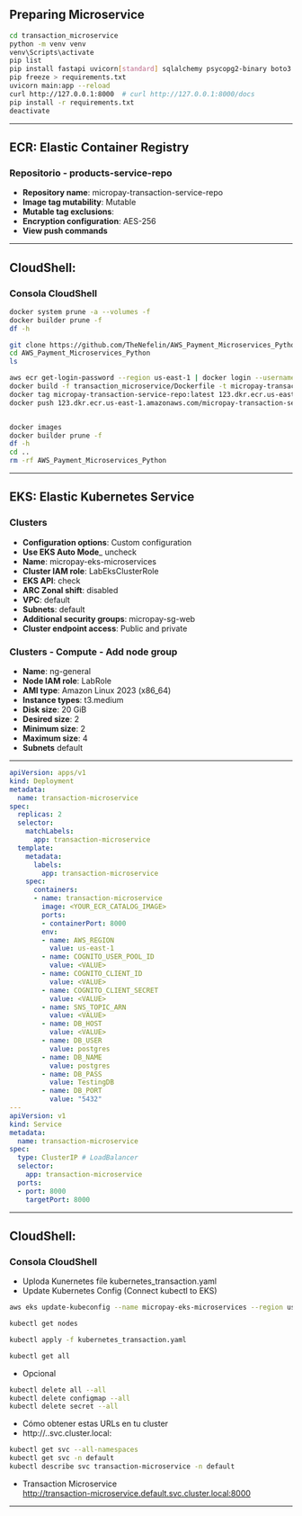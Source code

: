 ## Preparing Microservice
```sh
cd transaction_microservice
python -m venv venv
venv\Scripts\activate
pip list
pip install fastapi uvicorn[standard] sqlalchemy psycopg2-binary boto3 python-dotenv pydantic[email]
pip freeze > requirements.txt
uvicorn main:app --reload
curl http://127.0.0.1:8000  # curl http://127.0.0.1:8000/docs
pip install -r requirements.txt
deactivate
```

---

## **ECR**: Elastic Container Registry
### Repositorio - products-service-repo
- **Repository name**: micropay-transaction-service-repo
- **Image tag mutability**: Mutable
- **Mutable tag exclusions**:
- **Encryption configuration**: AES-256
- **View push commands**

---

## **CloudShell**:
### Consola CloudShell
```sh
docker system prune -a --volumes -f
docker builder prune -f
df -h
```
```sh
git clone https://github.com/TheNefelin/AWS_Payment_Microservices_Python.git
cd AWS_Payment_Microservices_Python
ls
```
```sh
aws ecr get-login-password --region us-east-1 | docker login --username AWS --password-stdin 123.dkr.ecr.us-east-1.amazonaws.com
docker build -f transaction_microservice/Dockerfile -t micropay-transaction-service-repo ./transaction_microservice
docker tag micropay-transaction-service-repo:latest 123.dkr.ecr.us-east-1.amazonaws.com/micropay-transaction-service-repo:latest
docker push 123.dkr.ecr.us-east-1.amazonaws.com/micropay-transaction-service-repo:latest
```
```sh

docker images
docker builder prune -f
df -h
cd ..
rm -rf AWS_Payment_Microservices_Python
```

---

## **EKS**: Elastic Kubernetes Service
### Clusters
- **Configuration options**: Custom configuration
- **Use EKS Auto Mode**_ uncheck
- **Name**: micropay-eks-microservices
- **Cluster IAM role**: LabEksClusterRole
- **EKS API**: check
- **ARC Zonal shift**: disabled
- **VPC**: default
- **Subnets**: default
- **Additional security groups**: micropay-sg-web
- **Cluster endpoint access**: Public and private

### Clusters - Compute - Add node group
- **Name**: ng-general
- **Node IAM role**: LabRole
- **AMI type**: Amazon Linux 2023 (x86_64)
- **Instance types**: t3.medium
- **Disk size**: 20 GiB
- **Desired size**: 2
- **Minimum size**: 2
- **Maximum size**: 4
- **Subnets** default

---

```yaml
apiVersion: apps/v1
kind: Deployment
metadata:
  name: transaction-microservice
spec:
  replicas: 2
  selector:
    matchLabels:
      app: transaction-microservice
  template:
    metadata:
      labels:
        app: transaction-microservice
    spec:
      containers:
      - name: transaction-microservice
        image: <YOUR_ECR_CATALOG_IMAGE>
        ports:
        - containerPort: 8000
        env:
        - name: AWS_REGION
          value: us-east-1
        - name: COGNITO_USER_POOL_ID
          value: <VALUE>
        - name: COGNITO_CLIENT_ID
          value: <VALUE>
        - name: COGNITO_CLIENT_SECRET
          value: <VALUE>
        - name: SNS_TOPIC_ARN
          value: <VALUE>
        - name: DB_HOST
          value: <VALUE>
        - name: DB_USER
          value: postgres
        - name: DB_NAME
          value: postgres
        - name: DB_PASS
          value: TestingDB
        - name: DB_PORT
          value: "5432"
---
apiVersion: v1
kind: Service
metadata:
  name: transaction-microservice
spec:
  type: ClusterIP # LoadBalancer
  selector:
    app: transaction-microservice
  ports:
  - port: 8000
    targetPort: 8000
```

---

## **CloudShell**:
### Consola CloudShell
- Uploda Kunernetes file kubernetes_transaction.yaml
- Update Kubernetes Config (Connect kubectl to EKS)
```sh
aws eks update-kubeconfig --name micropay-eks-microservices --region us-east-1
```
```sh
kubectl get nodes
```
```sh
kubectl apply -f kubernetes_transaction.yaml
```
```sh
kubectl get all
```
- Opcional
```sh
kubectl delete all --all
kubectl delete configmap --all
kubectl delete secret --all
```
- Cómo obtener estas URLs en tu cluster
- http://<nombre-servicio>.<namespace>.svc.cluster.local:<puerto>
```sh
kubectl get svc --all-namespaces
kubectl get svc -n default
kubectl describe svc transaction-microservice -n default
```
- Transaction Microservice  
http://transaction-microservice.default.svc.cluster.local:8000

---
